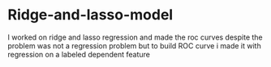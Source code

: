 # Ridge-and-lasso-model
I worked on ridge and lasso regression and made the roc curves despite the problem was not a regression problem but to build ROC curve i made it with regression on a labeled dependent feature 
